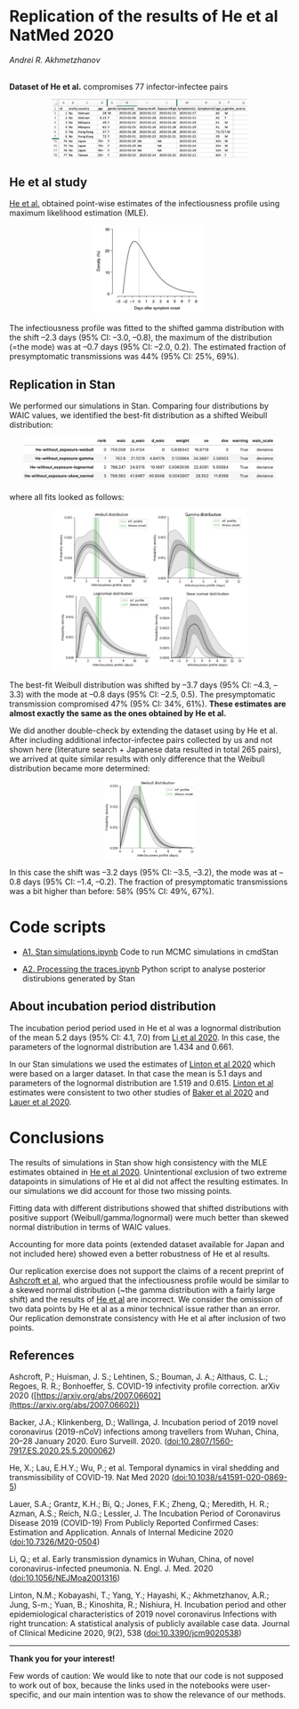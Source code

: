 # Replication of the results of He et al NatMed 2020

*Andrei R. Akhmetzhanov*</br></br>


**Dataset of He et al.** compromises 77 infector-infectee pairs
<p align="center">
  <img src="data/data_He_NatMedicine.png" width="70%" title="Dataset of He et al 2020">
</p>

## He et al study

[He et al.](http://dx.doi.org/10.1038/s41591-020-0869-5) obtained point-wise estimates of the infectiousness profile using maximum likelihood estimation (MLE).
<p align="center">
  <img src="results/He.png" width="40%" title="Best-fit distribution from He et al">
</p>
The infectiousness profile was fitted to the shifted gamma distribution with the shift –2.3 days (95% CI: –3.0, –0.8), the maximum of the distribution (=the mode) was at –0.7 days (95% CI: –2.0, 0.2). The estimated fraction of presymptomatic transmissions was 44% (95% CI: 25%, 69%).

## Replication in Stan

We performed our simulations in Stan. Comparing four distributions by WAIC values, we identified the best-fit distribution as a shifted Weibull distribution:
<p align="center">
  <img src="results/WAIC.png" width="90%" title="Comparing data fits with WAIC values">
</p>
where all fits looked as follows:
<p align="center">
  <img src="results/model_fit.png" width="70%" title="Data fitting with different distributions">
</p>

The best-fit Weibull distribution was shifted by –3.7 days (95% CI: –4.3, –3.3) with the mode at –0.8 days (95% CI: –2.5, 0.5). The presymptomatic transmission compromised 47% (95% CI: 34%, 61%). **These estimates are almost exactly the same as the ones obtained by He et al.**

We did another double-check by extending the dataset using by He et al. After including additional infector-infectee pairs collected by us and not shown here (literature search + Japanese data resulted in total 265 pairs), we arrived at quite similar results with only difference that the Weibull distribution became more determined:
<p align="center">
  <img src="results/weibull2.png" width="33%" title="Best-fit Weibull distribution">
</p>
In this case the shift was –3.2 days (95% CI: –3.5, –3.2), the mode was at –0.8 days (95% CI: –1.4, –0.2). The fraction of presymptomatic transmissions was a bit higher than before: 58% (95% CI: 49%, 67%).

# Code scripts

* [A1. Stan simulations.ipynb](https://nbviewer.jupyter.org/github/aakhmetz/COVID19-Replication-He-et-al-2020/blob/master/scripts/Andrei/A.%20He%20et%20al%20Nat%20Med%20replication%20%5BR%5D.ipynb?flush_cache=false) Code to run MCMC simulations in cmdStan

* [A2. Processing the traces.ipynb](https://nbviewer.jupyter.org/github/aakhmetz/COVID19-Replication-He-et-al-2020/blob/master/scripts/Andrei/A2.%20He%20et%20al%20Nat%20Med%20Processing%20traces.ipynb?flush_cache=false) Python script to analyse posterior distirubions generated by Stan

## About incubation period distribution

The incubation period period used in He et al was a lognormal distribution of the mean 5.2 days (95% CI: 4.1, 7.0) from [Li et al 2020](http://dx.doi.org/10.1056/NEJMoa2001316). In this case, the parameters of the lognormal distribution are 1.434 and 0.661.

In our Stan simulations we used the estimates of [Linton et al 2020](http://dx.doi.org/10.3390/jcm9020538) which were based on a larger dataset. In that case the mean is 5.1 days and parameters of the lognormal distribution are 1.519 and 0.615. [Linton et al](http://dx.doi.org/10.3390/jcm9020538) estimates were consistent to two other studies of [Baker et al 2020](http://dx.doi.org/10.2807/1560-7917.ES.2020.25.5.2000062) and [Lauer et al 2020](http://dx.doi.org/10.7326/M20-0504).

# Conclusions

The results of simulations in Stan show high consistency with the MLE estimates obtained in [He et al 2020](http://dx.doi.org/10.1038/s41591-020-0869-5). Unintentional exclusion of two extreme datapoints in simulations of He et al did not affect the resulting estimates. In our simulations we did account for those two missing points.

Fitting data with different distributions showed that shifted distributions with positive support (Weibull/gamma/lognormal) were much better than skewed normal distribution in terms of WAIC values.

Accounting for more data points (extended dataset available for Japan and not included here) showed even a better robustness of He et al results.

Our replication exercise does not support the claims of a recent preprint of [Ashcroft et al](https://arxiv.org/abs/2007.06602), who argued that the infectiousness profile would be similar to a skewed normal distribution (~the gamma distribution with a fairly large shift) and the results of [He et al](http://dx.doi.org/10.1038/s41591-020-0869-5) are incorrect. We consider the omission of two data points by He et al as a minor technical issue rather than an error. Our replication demonstrate consistency with He et al after inclusion of two points.

## References

Ashcroft, P.; Huisman, J. S.; Lehtinen, S.; Bouman, J. A.; Althaus, C. L.; Regoes, R. R.; Bonhoeffer, S. COVID-19 infectivity profile correction. arXiv 2020 ([https://arxiv.org/abs/2007.06602](https://arxiv.org/abs/2007.06602))

Backer, J.A.; Klinkenberg, D.; Wallinga, J. Incubation period of 2019 novel coronavirus (2019-nCoV) infections among travellers from Wuhan, China, 20–28 January 2020. Euro Surveill. 2020. ([doi:10.2807/1560-7917.ES.2020.25.5.2000062](http://dx.doi.org/10.2807/1560-7917.ES.2020.25.5.2000062))

He, X.; Lau, E.H.Y.; Wu, P.; et al. Temporal dynamics in viral shedding and transmissibility of COVID-19. Nat Med 2020 ([doi:10.1038/s41591-020-0869-5](http://dx.doi.org/10.1038/s41591-020-0869-5))

Lauer, S.A.; Grantz, K.H.; Bi, Q.; Jones, F.K.; Zheng, Q.; Meredith, H. R.; Azman, A.S.; Reich, N.G.; Lessler, J. The Incubation Period of Coronavirus Disease 2019 (COVID-19) From Publicly Reported Confirmed Cases: Estimation and Application. Annals of Internal Medicine 2020 ([doi:10.7326/M20-0504](http://dx.doi.org/10.7326/M20-0504))

Li, Q.; et al. Early transmission dynamics in Wuhan, China, of novel coronavirus-infected pneumonia. N. Engl. J. Med. 2020 ([doi:10.1056/NEJMoa2001316](http://dx.doi.org/10.1056/NEJMoa2001316))

Linton, N.M.; Kobayashi, T.; Yang, Y.; Hayashi, K.; Akhmetzhanov, A.R.; Jung, S-m.; Yuan, B.; Kinoshita, R.; Nishiura, H. Incubation period and other epidemiological characteristics of 2019 novel coronavirus Infections with right truncation: A statistical analysis of publicly available case data. Journal of Clinical Medicine 2020, 9(2), 538 ([doi:10.3390/jcm9020538](http://dx.doi.org/10.3390/jcm9020538))

---------
**Thank you for your interest!**

Few words of caution: We would like to note that our code is not supposed to work out of box, because the links used in the notebooks were user-specific, and our main intention was to show the relevance of our methods.
